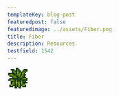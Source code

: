 ```yaml
---
templateKey: blog-post
featuredpost: false
featuredimage: ../assets/Fiber.png
title: Fiber
description: Resources
testfield: 1542
---
```

![Fiber](../assets/Fiber.png)